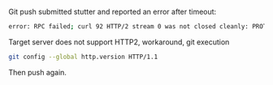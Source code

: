 Git push submitted stutter and reported an error after timeout:
```sh
error: RPC failed; curl 92 HTTP/2 stream 0 was not closed cleanly: PROTOCOL_ERROR (err 1)
```
Target server does not support HTTP2, workaround, git execution
```sh
git config --global http.version HTTP/1.1
```
Then push again.